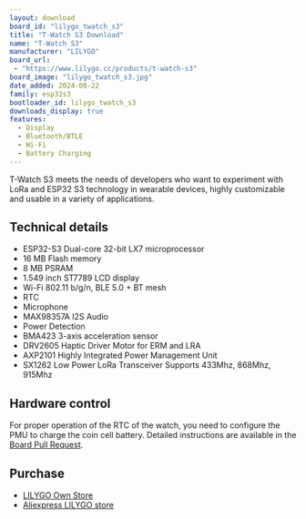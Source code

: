 ```yaml
---
layout: download
board_id: "lilygo_twatch_s3"
title: "T-Watch S3 Download"
name: "T-Watch S3"
manufacturer: "LILYGO"
board_url:
 - "https://www.lilygo.cc/products/t-watch-s3"
board_image: "lilygo_twatch_s3.jpg"
date_added: 2024-08-22
family: esp32s3
bootloader_id: lilygo_twatch_s3
downloads_display: true
features:
  - Display
  - Bluetooth/BTLE
  - Wi-Fi
  - Battery Charging
---
```


T-Watch S3 meets the needs of developers who want to experiment with LoRa and ESP32 S3 technology in wearable devices, highly customizable and usable in a variety of applications.

## Technical details

* ESP32-S3 Dual-core 32-bit LX7 microprocessor
* 16 MB Flash memory
* 8 MB PSRAM
* 1.549 inch ST7789 LCD display
* Wi-Fi 802.11 b/g/n, BLE 5.0 + BT mesh
* RTC
* Microphone
* MAX98357A I2S Audio
* Power Detection
* BMA423 3-axis acceleration sensor
* DRV2605 Haptic Driver Motor for ERM and LRA
* AXP2101 Highly Integrated Power Management Unit
* SX1262 Low Power LoRa Transceiver Supports 433Mhz, 868Mhz, 915Mhz

## Hardware control

For proper operation of the RTC of the watch, you need to configure the PMU to charge the coin cell battery.
Detailed instructions are available in the [Board Pull Request](https://github.com/adafruit/circuitpython/pull/9480).

## Purchase

* [LILYGO Own Store](https://www.lilygo.cc/products/t-watch-s3)
* [Aliexpress LILYGO store](https://www.aliexpress.com/item/1005005642999869.html)
